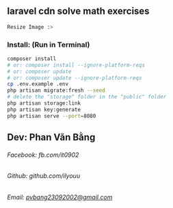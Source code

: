 ## laravel cdn solve math exercises
```bash
Resize Image :>
```

### Install: (Run in Terminal)
```bash
composer install 	
# or: composer install --ignore-platform-reqs
# or: composer update 
# or: composer update --ignore-platform-reqs 
cp .env.example .env
php artisan migrate:fresh --seed
# delete the "storage" folder in the "public" folder
php artisan storage:link    
php artisan key:generate    
php artisan serve --port=8080
```

## Dev: Phan Văn Bằng
###### Facebook: fb.com/it0902
###### Github: github.com/ilyouu
###### Email: pvbang23092002@gmail.com